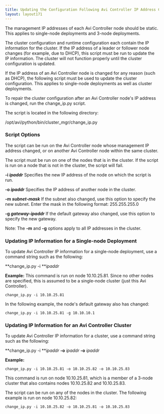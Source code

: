 ```yaml
---
title: Updating the Configuration Following Avi Controller IP Address Change
layout: layout171
---
```

The management IP addresses of each Avi Controller node should be static. This applies to single-node deployments and 3-node deployments.

The cluster configuration and runtime configuration each contain the IP information for the cluster. If the IP address of a leader or follower node changes (for example, due to DHCP), this script must be run to update the IP information. The cluster will not function properly until the cluster configuration is updated.

If the IP address of an Avi Controller node is changed for any reason (such as DHCP), the following script must be used to update the cluster configuration. This applies to single-node deployments as well as cluster deployments.

To repair the cluster configuration after an Avi Controller node's IP address is changed, run the change_ip.py script.

The script is located in the following directory:

/opt/avi/python/bin/cluster_mgr/change_ip.py

### Script Options

The script can be run on the Avi Controller node whose management IP address changed, or on another Avi Controller node within the same cluster.

The script must be run on one of the nodes that is in the cluster. If the script is run on a node that is not in the cluster, the script will fail.

**-i *ipaddr***
Specifies the new IP address of the node on which the script is run.

**-o *ipaddr***
Specifies the IP address of another node in the cluster.

**-m *subnet-mask***
If the subnet also changed, use this option to specify the new subnet. Enter the mask in the following format: 255.255.255.0

**-g *gateway-ipaddr***
If the default gateway also changed, use this option to specify the new gateway.

Note: The **-m** and **-g** options apply to all IP addresses in the cluster.

### Updating IP Information for a Single-node Deployment

To update Avi Controller IP information for a single-node deployment, use a command string such as the following:

**change_ip.py -i ***ipaddr*

**Example:**
This command is run on node 10.10.25.81. Since no other nodes are specified, this is assumed to be a single-node cluster (just this Avi Controller).

<pre class="command-line language-bash" data-prompt="username@avi:~$"><code>change_ip.py -i 10.10.25.81</code></pre> 

In the following example, the node's default gateway also has changed:

<pre class="command-line language-bash" data-prompt="username@avi:~$"><code>change_ip.py -i 10.10.25.81 -g 10.10.10.1</code></pre> 

### Updating IP Information for an Avi Controller Cluster

To update Avi Controller IP information for a cluster, use a command string such as the following:

**change_ip.py -i ***ipaddr* **-o** *ipaddr* **-o** *ipaddr*

**Example:**

<pre class="command-line language-bash" data-prompt="username@avi:~$"><code>change_ip.py -i 10.10.25.81 -o 10.10.25.82 -o 10.10.25.83</code></pre> 

This command is run on node 10.10.25.81, which is a member of a 3-node cluster that also contains nodes 10.10.25.82 and 10.10.25.83.

The script can be run on any of the nodes in the cluster. The following example is run on node 10.10.25.82:

<pre class="command-line language-bash" data-prompt="username@avi:~$"><code>change_ip.py -i 10.10.25.82 -o 10.10.25.81 -o 10.10.25.83</code></pre> 